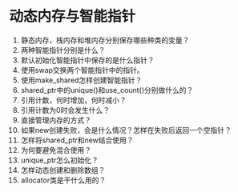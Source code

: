 # 动态内存与智能指针

1. 静态内存，栈内存和堆内存分别保存哪些种类的变量？
2. 两种智能指针分别是什么？
3. 默认初始化智能指针中保存的是什么指针？
4. 使用swap交换两个智能指针中的指针。
5. 使用make_shared怎样创建智能指针？
6. shared_ptr中的unique()和use_count()分别做什么的？
7. 引用计数，何时增加，何时减小？
8. 引用计数为0时会发生什么？
9. 直接管理内存的方式？
10. 如果new创建失败，会是什么情况？怎样在失败后返回一个空指针？
11. 怎样将shared_ptr和new结合使用？
12. 为何要避免混合使用？
13. unique_ptr怎么初始化？
14. 怎样动态创建和删除数组？
15. allocator类是干什么用的？